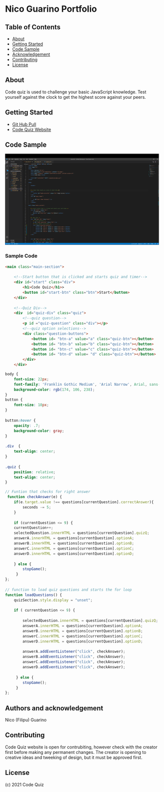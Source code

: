 # Nico Guarino Portfolio

## Table of Contents

- [About](#about)
- [Getting Started](#getting-started)
- [Code Sample](#code-sample)
- [Acknowledgement](#acknowledgement)
- [Contributing](#contributing)
- [License](#license)

## About <a name = "about"></a>

Code quiz is used to challenge your basic JavaScript knowledge. Test yourself against the clock to get the highest score against your peers.

## Getting Started <a name = "getting-started"></a>

* [Git Hub Pull](https://github.com/nicoguarino/codequiz.git)
* [Code Quiz Website](https://nicoguarino.github.io/codequiz/)

## Code Sample <a name = "code-sample"></a>

![Sample Code](https://github.com/nicoguarino/codequiz/blob/main/assets/image/code_sampel.png "Sample Code")

### Sample Code
```HTML Sample
<main class="main-section">
    
    <!--Start button that is clicked and starts quiz and timer-->
    <div id="start" class="div">
        <h1>Code Quiz</h1>>
        <button id="start-btn" class="btn">Start</button>
    </div>

    <!--Quiz Div-->
    <div  id="quiz-div" class="quiz">
        <!--quiz question-->
        <p id ="quiz-question" class="div"></p>
        <!--quiz option selections-->
        <div class="question-buttons">
            <button id= "btn-a" value="a" class="quiz-btn"></button>
            <button id= "btn-b" value="b" class="quiz-btn"></button>
            <button id= "btn-c" value="c" class="quiz-btn"></button>
            <button id= "btn-d" value= "d" class="quiz-btn"></button>
        </div>
    </div>
```

```CSS Sample
body {
    font-size: 22px;
    font-family: 'Franklin Gothic Medium', 'Arial Narrow', Arial, sans-serif;
    background-color: rgb(174, 106, 238);
}
button {
    font-size: 18px;
}

button:hover {
    opacity: .7;
    background-color: gray;
}

.div  {
    text-align: center;
}

.quiz {
    position: relative;
    text-align: center;
}
```
```JavaScript Sample
// Funtion that checks for right answer
 function checkAnswer(e) {
    if(e.target.value !== questions[currentQuestion].correctAnswer){  
        seconds -= 5;
    } 

    if (currentQuestion <= 9) {
    currentQuestion++;
    selectedQuestion.innerHTML = questions[currentQuestion].quizQ;
    answerA.innerHTML = questions[currentQuestion].optionA;
    answerB.innerHTML = questions[currentQuestion].optionB;
    answerC.innerHTML = questions[currentQuestion].optionC;
    answerD.innerHTML = questions[currentQuestion].optionD;

    } else {
        stopGame();
     }
};

// function to load quiz questions and starts the for loop
function loadQuestions() {
    quizSection.style.display = "unset";

    if ( currentQuestion <= 9) {

        selectedQuestion.innerHTML = questions[currentQuestion].quizQ;
        answerA.innerHTML = questions[currentQuestion].optionA;
        answerB.innerHTML = questions[currentQuestion].optionB;
        answerC.innerHTML = questions[currentQuestion].optionC;
        answerD.innerHTML = questions[currentQuestion].optionD;
        
        answerA.addEventListener("click", checkAnswer);
        answerB.addEventListener("click", checkAnswer);
        answerC.addEventListener("click", checkAnswer);
        answerD.addEventListener("click", checkAnswer);

     } else {
        stopGame();
     }
};
```

## Authors and acknowledgement <a name = "acknowledgement"></a>

Nico (Filipu) Guarino

## Contributing <a name = "contributing"></a>

Code Quiz website is open for contrubiting, however check with the creator first before making any permanent changes. The creator is opening to creative ideas and tweeking of design, but it must be approved first.

## License <a name = "license">

(c) 2021 Code Quiz
